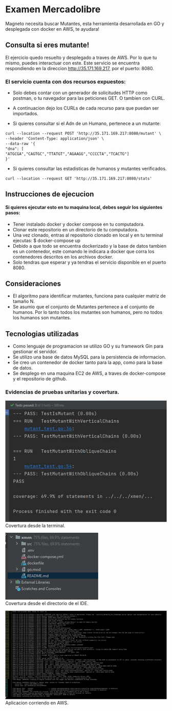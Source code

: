 # Examen Mercadolibre

Magneto necesita buscar Mutantes, esta herramienta desarrollada en GO y desplegada con docker en AWS, te ayudara!  


## Consulta si eres mutante!

El ejercicio quedo resuelto y desplegado a traves de AWS. Por lo que tu mismo, puedes interactuar con este.
Este servicio se encuentra respondiendo en la direccion http://35.171.169.217, por el puerto: 8080.

### El servicio cuenta con dos recursos expuestos:

- Solo debes contar con un generador de solicitudes HTTP como postman, o tu navegador para las peticiones GET. O tambien con CURL.
- A continuacion dejo los CURLs de cada recurso para que puedan ser importados.

- Si quieres consultar si el Adn de un Humano, pertenece a un mutante: 

```
curl --location --request POST 'http://35.171.169.217:8080/mutant' \
--header 'Content-Type: application/json' \
--data-raw '{
"dna": [
"ATGCGA","CAGTGC","TTATGT","AGAAGG","CCCCTA","TCACTG"]
}'
```

- Si quieres consultar las estadisticas de humanos y mutantes verificados.

```
curl --location --request GET 'http://35.171.169.217:8080/stats'
```

## Instrucciones de ejecucion

#### Si quieres ejecutar esto en tu maquina local, debes seguir los siguientes pasos:

- Tener instalado docker y docker compose en tu computadora.
- Clonar este repositorio en un directorio de tu computadora.
- Una vez clonado, entras al repositorio clonado en local y en tu terminal ejecutas: $ docker-compose up
- Debido a que todo se encuentra dockerizado y la base de datos tambien es un contenedor, este comando le indicara a docker que corra los contenedores descritos en los archivos docker.
- Solo tendras que esperar y ya tendras el servicio disponible en el puerto 8080.

## Consideraciones

- El algoritmo para identificar mutantes, funciona para cualquier matriz de tamaño N.
- Se asumio que el conjunto de Mutantes pertenece a el conjunto de humanos. Por lo tanto todos los mutantes son humanos, pero no todos los humanos son mutantes.

## Tecnologias utilizadas

- Como lenguaje de programacion se utilizo GO y su framework Gin para gestionar el servidor.
- Se utilizo una base de datos MySQL para la persistencia de informacion.
- Se creo un contenedor de docker tanto para la app, como para la base de datos.
- Se desplego en una maquina EC2 de AWS, a traves de docker-compose y el repositorio de github.

### Evidencias de pruebas unitarias y covertura.

![Covertura desde la terminal.](images/Captura2.JPG)  
Covertura desde la terminal.

![Covertura desde el directorio de archivos.](images/Captura.JPG)  
Covertura desde el directorio de el IDE.

![Evidencia de ejecucion en maquina AWS.](images/Captura3.JPG)  
Aplicacion corriendo en AWS.

